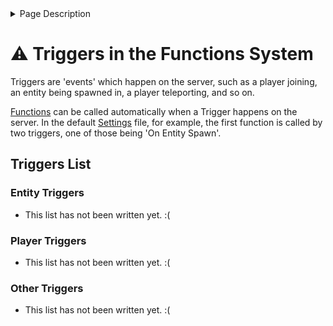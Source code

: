 <details>
<summary>Page Description</summary>
This page lists and describes the various Triggers which are available in LevelledMobs' "Functions System".
</details>

# ⚠️ Triggers in the Functions System

Triggers are 'events' which happen on the server, such as a player joining, an entity being spawned in, a player teleporting, and so on.

[Functions](functions.md) can be called automatically when a Trigger happens on the server. In the default [Settings](../settings.md) file, for example, the first function is called by two triggers, one of those being 'On Entity Spawn'.

## Triggers List

### Entity Triggers

- This list has not been written yet. :(

### Player Triggers

- This list has not been written yet. :(

### Other Triggers

- This list has not been written yet. :(